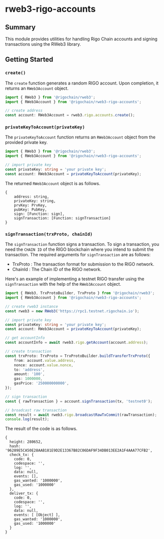 # rweb3-rigo-accounts

## Summary
This module provides utilities for handling Rigo Chain accounts and signing transactions using the RWeb3 library.

## Getting Started

### `create()`
The `create` function generates a random RIGO account. Upon completion, it returns an `RWeb3Account` object.
```typescript
import { RWeb3 } from '@rigochain/rweb3';
import { RWeb3Account } from '@rigochain/rweb3-rigo-accounts';

// create address
const account: RWeb3Account = rweb3.rigo.accounts.create();
```
### `privateKeyToAccount(privateKey)`
The `privateKeyToAccount` function returns an `RWeb3Account` object from the provided private key.
```typescript
import { RWeb3 } from '@rigochain/rweb3';
import { RWeb3Account } from '@rigochain/rweb3-rigo-accounts';

// import private key
const privateKey: string = 'your private key';
const account: RWeb3Account = privateKeyToAccount(privateKey);
```
The returned `RWeb3Account` object is as follows.
```shell
{
    address: string,
    privateKey: string,
    prvKey: PrvKey,
    pubKey: PubKey,
    sign: [Function: sign],
    signTransaction: [Function: signTransaction]
}
```

### `signTransaction(trxProto, chainId)`
The `signTransaction` function signs a transaction. To sign a transaction, you need the `CHAIN ID` of the RIGO blockchain where you intend to submit the transaction. The required arguments for `signTransaction` are as follows:
- TrxProto : The transaction format for submission to the RIGO network.
- ChainId : The Chain ID of the RIGO network.

Here's an example of implementing a testnet RIGO transfer using the `signTransaction` with the help of the `RWeb3Account` object.
```typescript
import { RWeb3, TrxProtoBuilder, TrxProto } from '@rigochain/rweb3';
import { RWeb3Account } from '@rigochain/rweb3-rigo-accounts';

// create rweb3 instance
const rweb3 = new RWeb3('https://rpc1.testnet.rigochain.io');

// import private key
const privateKey: string = 'your private key';
const account: RWeb3Account = privateKeyToAccount(privateKey);

// get accountInfo
const accountInfo = await rweb3.rigo.getAccount(account.address);

// create transaction
const trxProto: TrxProto = TrxProtoBuilder.buildTransferTrxProto({
    from: account.value.address,
    nonce: account.value.nonce,
    to: 'address',
    amount: '100',
    gas: 1000000,
    gasPrice: '250000000000',
});

// sign transaction
const { rawTransaction } = account.signTransaction(tx, 'testnet0');

// broadcast raw transaction
const result = await rweb3.rigo.broadcastRawTxCommit(rawTransaction);
console.log(result);
```
The result of the code is as follows.
```shell
{
  height: 280652,
  hash: '96289E5CA50E28AAB181E9D2E13367B82C06DAF9F34DB013EE2A1F4AAA77CFB2',
  check_tx: {
    code: 0,
    codespace: '',
    log: '',
    data: null,
    events: [],
    gas_wanted: '1000000',
    gas_used: '1000000'
  },
  deliver_tx: {
    code: 0,
    codespace: '',
    log: '',
    data: null,
    events: [ [Object] ],
    gas_wanted: '1000000',
    gas_used: '1000000'
  }
}
```
